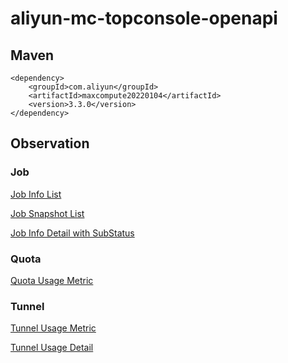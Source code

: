 # aliyun-mc-topconsole-openapi

## Maven
```
<dependency>
    <groupId>com.aliyun</groupId>
    <artifactId>maxcompute20220104</artifactId>
    <version>3.3.0</version>
</dependency>
```

## Observation
### Job
[Job Info List](https://help.aliyun.com/zh/maxcompute/user-guide/api-maxcompute-2022-01-04-listjobinfos?spm=a2c4g.11186623.0.i1)

[Job Snapshot List](https://help.aliyun.com/zh/maxcompute/user-guide/api-maxcompute-2022-01-04-listjobsnapshotinfos?spm=a2c4g.11186623.help-menu-27797.d_2_13_3_4_3.72ebfa6fk9piaI)

[Job Info Detail with SubStatus](https://help.aliyun.com/zh/maxcompute/user-guide/api-maxcompute-2022-01-04-getjobinfo?spm=a2c4g.11186623.help-menu-27797.d_2_13_3_4_4.7c4a58167jLg1l)

### Quota
[Quota Usage Metric](https://help.aliyun.com/zh/maxcompute/user-guide/api-maxcompute-2022-01-04-getquotausage?spm=a2c4g.11186623.help-menu-27797.d_2_13_3_3_0.13017e5c9t8NBc&scm=20140722.H_2861470._.OR_help-T_cn~zh-V_1)

### Tunnel
[Tunnel Usage Metric](https://help.aliyun.com/document_detail/2882199.html?spm=openapi-amp.newDocPublishment.0.0.63f5281fJpNpHn)

[Tunnel Usage Detail](https://help.aliyun.com/zh/maxcompute/user-guide/api-maxcompute-2022-01-04-querytunnelmetricdetail?spm=a2c4g.11186623.help-menu-27797.d_2_13_3_3_1.4e646635UNHGJW)